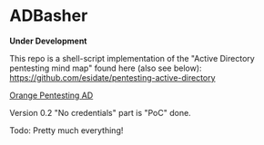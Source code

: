 # ADBasher
**Under Development**

This repo is a shell-script implementation of the "Active Directory pentesting mind map" found here (also see below):
https://github.com/esidate/pentesting-active-directory

[Orange Pentesting AD](resources/pentest_ad_dark_2022_11.svg)

Version 0.2
"No credentials" part is "PoC" done.

Todo:
Pretty much everything!